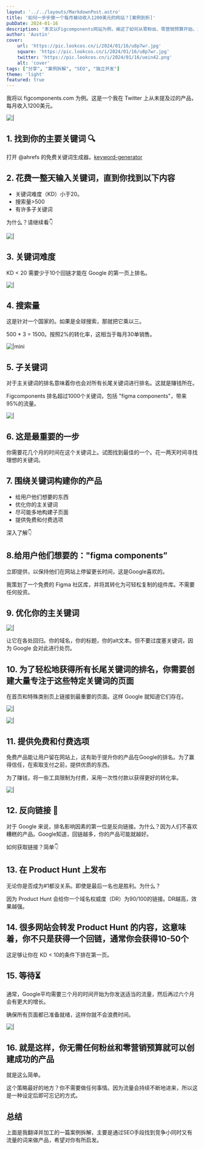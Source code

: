 ```yaml
---
layout: '../../layouts/MarkdownPost.astro'
title: '如何一步步做一个每月被动收入1200美元的网站？[案例剖析]'
pubDate: 2024-01-16
description: '本文以Figcomponents网站为例，阐述了如何从零粉丝、零营销预算开始，通过找到主要关键词，围绕关键词建立产品，获取反向链接，以及耐心等待来打造一个每月收益1200美元的成功产品。'
author: 'Austin'
cover:
    url: 'https://pic.lookcos.cn/i/2024/01/16/u8p7wr.jpg'
    square: 'https://pic.lookcos.cn/i/2024/01/16/u8p7wr.jpg'
    twitter: 'https://pic.lookcos.cn/i/2024/01/16/uein42.png'
    alt: 'cover'
tags: ["分享", "案例拆解", "SEO", "独立开发"]
theme: 'light'
featured: true
---
```


我将以 figcomponents.com 为例。这是一个我在 Twitter 上从未提及过的产品，每月收入1200美元。

![|](https://pic.lookcos.cn/i/2024/01/16/tyig3k.jpg)

## 1. 找到你的主要关键词 🔍

打开 @ahrefs 的免费关键词生成器。[keyword-generator](https://ahrefs.com/keyword-generator)

## 2. 花费一整天输入关键词，直到你找到以下内容

- 关键词难度（KD）小于20。
- 搜索量>500
- 有许多子关键词

为什么？请继续看👇

![|](https://pic.lookcos.cn/i/2024/01/16/tyietw.jpg)

## 3. 关键词难度

KD < 20 需要少于10个回链才能在 Google 的第一页上排名。

![|](https://pic.lookcos.cn/i/2024/01/16/tyig39.png)

## 4. 搜索量

这是针对一个国家的。如果是全球搜索，那就把它乘以三。

500 * 3 = 1500。按照2%的转化率，这相当于每月30单销售。

![|mini](https://pic.lookcos.cn/i/2024/01/16/tyiefm.png)

## 5. 子关键词

对于主关键词的排名意味着你也会对所有长尾关键词进行排名。这就是赚钱所在。

Figcomponents 排名超过1000个关键词，包括 "figma components"，带来95%的流量。

![|](https://pic.lookcos.cn/i/2024/01/16/tyif0f.png)

## 6. 这是最重要的一步

你需要花几个月的时间在这个关键词上。试图找到最佳的一个。花一两天时间寻找理想的关键词。

## 7. 围绕关键词构建你的产品

- 给用户他们想要的东西
- 优化你的主关键词
- 尽可能多地构建子页面
- 提供免费和付费选项

深入了解👇

## 8.给用户他们想要的："figma components”

立即提供，以保持他们在网站上停留更长时间，这是Google喜欢的。

我策划了一个免费的 Figma 社区库，并将其转化为可轻松复制的组件库。不需要任何投资。

## 9. 优化你的主关键词

![|](https://pic.lookcos.cn/i/2024/01/16/tyic1y.png)

让它在各处回归。你的域名，你的标题，你的alt文本。但不要过度塞关键词，因为 Google 会对此进行处罚。

## 10. 为了轻松地获得所有长尾关键词的排名，你需要创建大量专注于这些特定关键词的页面

在首页和特殊类别页上链接到最重要的页面。这样 Google 就知道它们存在。

![|](https://pic.lookcos.cn/i/2024/01/16/tyi92t.jpg)

![|](https://pic.lookcos.cn/i/2024/01/16/tyi8xz.png)

## 11. 提供免费和付费选项

免费产品能让用户留在网站上，这有助于提升你的产品在Google的排名。为了赢得信任，在索取支付之前，提供优质的东西。

为了赚钱，将一些工具限制为付费，采用一次性付款以获得更好的转化率。

![|](https://pic.lookcos.cn/i/2024/01/16/tyiaeg.jpg)

## 12. 反向链接 🔗

对于 Google 来说，排名影响因素的第一位是反向链接。为什么？因为人们不喜欢糟糕的产品。Google知道，回链越多，你的产品可能就越好。

如何获取链接？简单👇

## 13. 在 Product Hunt 上发布

无论你是否成为#1都没关系。即使是最后一名也是胜利。为什么？

因为 Product Hunt 会给你一个域名权威度（DR）为90/100的链接。DR越高，效果越强。

## 14. 很多网站会转发 Product Hunt 的内容，这意味着，你不只是获得一个回链，通常你会获得10-50个

这足够让你在 KD < 10的条件下排在第一页。

## 15. 等待⏳

通常，Google平均需要三个月的时间开始为你发送适当的流量，然后再过六个月会有更大的增长。

确保所有页面都已准备就绪，这样你就不会浪费时间。

![|](https://pic.lookcos.cn/i/2024/01/16/tyif72.png)

## 16. 就是这样，你无需任何粉丝和零营销预算就可以创建成功的产品

就是这么简单。

这个策略最好的地方？你不需要做任何事情。因为流量会持续不断地进来，所以这是一种设定后即可忘记的方式。

## 总结

上面是我翻译并加工的一篇案例拆解，主要是通过SEO手段找到竞争小同时又有流量的词来做产品，希望对你有所启发。
